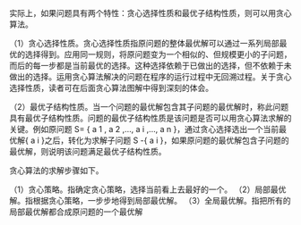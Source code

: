 
实际上，如果问题具有两个特性：贪心选择性质和最优子结构性质，则可以用贪心算法。

（1）贪心选择性质。贪心选择性质指原问题的整体最优解可以通过一系列局部最优的选择得到。应用同一规则，将原问题变为一个相似的、但规模更小的子问题，而后的每一步都是当前最优的选择。这种选择依赖于已做出的选择，但不依赖于未做出的选择。运用贪心算法解决的问题在程序的运行过程中无回溯过程。关于贪心选择性质，读者可在后面贪心算法图解中得到深刻的体会。

（2）最优子结构性质。当一个问题的最优解包含其子问题的最优解时，称此问题具有最优子结构性质。问题的最优子结构性质是该问题是否可以用贪心算法求解的关键。例如原问题 S= { a 1 , a 2 ,…, a i ,…, a n }，通过贪心选择选出一个当前最优解{ a i }之后，转化为求解子问题 S -{ a i }，如果原问题的最优解包含子问题的最优解，则说明该问题满足最优子结构性质。

贪心算法的求解步骤如下。

（1）贪心策略。指确定贪心策略，选择当前看上去最好的一个。
（2）局部最优解。指根据贪心策略，一步步地得到局部最优解。
（3）全局最优解。指把所有的局部最优解都合成原问题的一个最优解
